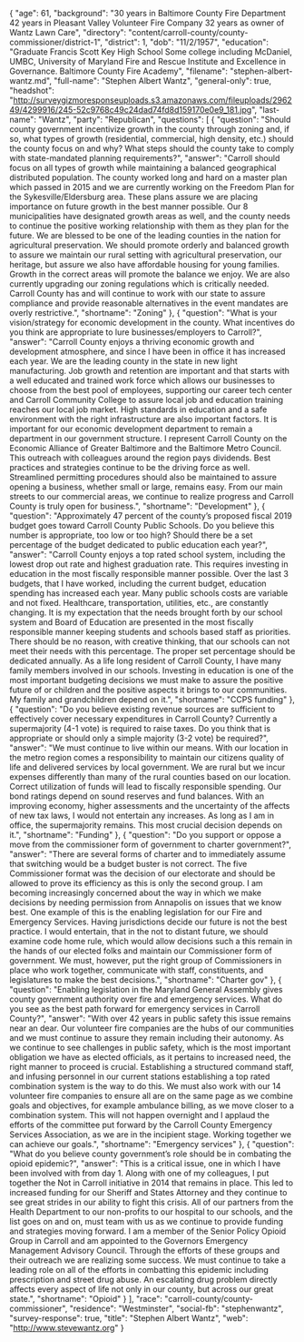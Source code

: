 {
  "age": 61,
  "background": "30 years in Baltimore County Fire Department 42 years in Pleasant Valley Volunteer Fire Company 32 years as owner of Wantz Lawn Care",
  "directory": "content/carroll-county/county-commissioner/district-1",
  "district": 1,
  "dob": "11/2/1957",
  "education": "Graduate Francis Scott Key High School Some college including McDaniel, UMBC, University of Maryland Fire and Rescue Institute and Excellence in Governance. Baltimore County Fire Academy",
  "filename": "stephen-albert-wantz.md",
  "full-name": "Stephen Albert Wantz",
  "general-only": true,
  "headshot": "http://surveygizmoresponseuploads.s3.amazonaws.com/fileuploads/296249/4299916/245-52c9768c49c24dad74fd8d159170e0e9_181.jpg",
  "last-name": "Wantz",
  "party": "Republican",
  "questions": [
    {
      "question": "Should county government incentivize growth in the county through zoning and, if so, what types of growth (residential, commercial, high density, etc.) should the county focus on and why? What steps should the county take to comply with state-mandated planning requirements?",
      "answer": "Carroll should focus on all types of growth while maintaining a balanced geographical distributed population. The county worked long and hard on a master plan which passed in 2015 and we are currently working on the Freedom Plan for the Sykesville/Eldersburg area. These plans assure we are placing importance on future growth in the best manner possible. Our 8 municipalities have designated growth areas as well, and the county needs to continue the positive working relationship with them as they plan for the future. We are blessed to be one of the leading counties in the nation for agricultural preservation. We should promote orderly and balanced growth to assure we maintain our rural setting with agricultural preservation, our heritage, but assure we also have affordable housing for young families. Growth in the correct areas will promote the balance we enjoy. We are also currently upgrading our zoning regulations which is critically needed. Carroll County has and will continue to work with our state to assure compliance and provide reasonable alternatives in the event mandates are overly restrictive.",
      "shortname": "Zoning"
    },
    {
      "question": "What is your vision/strategy for economic development in the county. What incentives do you think are appropriate to lure businesses/employers to Carroll?",
      "answer": "Carroll County enjoys a thriving economic growth and development atmosphere,  and since I have been in office it has increased each year. We are the leading county in the state in new light manufacturing. Job growth and retention are important and that starts with a well educated and trained work force which allows our businesses to choose from the best pool of employees, supporting our career tech center and Carroll Community College to assure local job and education training reaches our local job market. High standards in education and a safe environment with the right infrastructure are also important factors. It is important for our economic development department to remain a department in our government structure. I represent Carroll County on the Economic Alliance of Greater Baltimore and the Baltimore Metro Council. This outreach with colleagues around the region pays dividends. Best practices and strategies continue to be the driving force as well.  Streamlined permitting procedures should also be maintained to assure opening a business, whether small or large, remains easy. From our main streets to our commercial areas, we continue to realize progress and Carroll County is truly open for business.",
      "shortname": "Development"
    },
    {
      "question": "Approximately 47 percent of the county’s proposed fiscal 2019 budget goes toward Carroll County Public Schools. Do you believe this number is appropriate, too low or too high? Should there be a set percentage of the budget dedicated to public education each year?",
      "answer": "Carroll County enjoys a top rated school system, including the lowest drop out rate and highest graduation rate. This requires investing in education in the most fiscally responsible manner possible. Over the last 3 budgets, that I have worked, including the current budget, education spending has increased each year. Many public schools costs are variable and not fixed. Healthcare, transportation, utilities, etc., are constantly changing. It is my expectation that the needs brought forth by our school system and Board of Education are presented in the most fiscally responsible manner keeping students and schools based staff as priorities. There should be no reason, with creative thinking, that our schools can not meet their needs with this percentage. The proper set percentage should be dedicated annually.  As a life long resident of Carroll County, I have many family members involved in our schools. Investing in education is one of the most important budgeting decisions we must make to assure the positive future of or children and the positive aspects it brings to our communities. My family and grandchildren depend on it.",
      "shortname": "CCPS funding"
    },
    {
      "question": "Do you believe existing revenue sources are sufficient to effectively cover necessary expenditures in Carroll County? Currently a supermajority (4-1 vote) is required to raise taxes. Do you think that is appropriate or should only a simple majority (3-2 vote) be required?",
      "answer": "We must continue to live within our means. With our location in the metro region comes a responsibility to maintain our citizens quality of life and delivered services by local government. We are rural but we incur expenses differently than many of the rural counties based on our location. Correct utilization of funds will lead to fiscally responsible spending. Our bond ratings depend on sound reserves and fund balances. With an improving economy, higher assessments and the uncertainty of the affects of new tax laws, I would not entertain any increases. As long as I am in office, the supermajority remains. This most crucial decision depends on it.",
      "shortname": "Funding"
    },
    {
      "question": "Do you support or oppose a move from the commissioner form of government to charter government?",
      "answer": "There are several forms of charter and to immediately assume that switching would be a budget buster is not correct. The five Commissioner format was the decision of our electorate and should be allowed to prove its efficiency as this is only the second group.  I am becoming increasingly concerned about the way in which we make decisions by needing permission from Annapolis on issues that we know best. One example of this is the enabling legislation for our Fire and Emergency Services. Having jurisdictions decide our future is not the best practice. I would entertain, that in the not to distant future, we should examine code home rule, which would allow decisions such a this remain in the hands of our elected folks and maintain our Commissioner form of government. We must, however, put the right group of Commissioners in place who work together, communicate with staff, constituents, and legislatures to make the best decisions.",
      "shortname": "Charter gov"
    },
    {
      "question": "Enabling legislation in the Maryland General Assembly gives county government authority over fire and emergency services. What do you see as the best path forward for emergency services in Carroll County?",
      "answer": "With over 42 years in public safety this issue remains near an dear. Our volunteer fire companies are the hubs of our communities and we must continue to assure they remain including their autonomy. As we continue to see challenges in public safety, which is the most important obligation we have as elected officials, as it pertains to increased need, the right manner to proceed is crucial. Establishing a structured command staff, and infusing personnel in our current stations establishing a top rated combination system is the way to do this. We must also work with our 14 volunteer fire companies to ensure all are on the same page as we combine goals and objectives, for example ambulance billing, as we move closer to a combination system. This will not happen overnight and I applaud the efforts of the committee put forward by the Carroll County Emergency Services Association, as we are in the incipient stage. Working together we can achieve our goals.",
      "shortname": "Emergency services"
    },
    {
      "question": "What do you believe county government’s role should be in combating the opioid epidemic?",
      "answer": "This is a critical issue, one in which I have been involved with from day 1. Along with one of my colleagues, I put together the Not in Carroll initiative in 2014 that remains in place. This led to increased funding for our Sheriff and States Attorney and they continue to see great strides in our ability to fight this crisis. All of our partners from the Health Department to our non-profits to our hospital to our schools, and the list goes on and on, must team with us as we continue to provide funding and strategies moving forward. I am a member of the Senior Policy Opioid Group in Carroll and am appointed to the Governors Emergency Management Advisory Council. Through the efforts of these groups and their outreach we are realizing some success. We must continue to take a leading role on all of the efforts in combatting this epidemic including prescription and street drug abuse. An escalating drug problem directly affects every aspect of life not only in our county, but across our great state.",
      "shortname": "Opioid"
    }
  ],
  "race": "carroll-county/county-commissioner",
  "residence": "Westminster",
  "social-fb": "stephenwantz",
  "survey-response": true,
  "title": "Stephen Albert Wantz",
  "web": "http://www.stevewantz.org"
}
